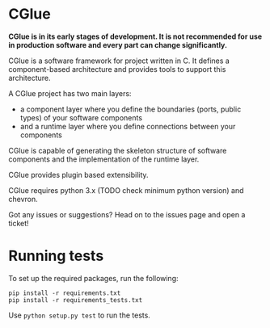 CGlue
=====

__CGlue is in its early stages of development. It is not recommended for use in
production software and every part can change significantly.__

CGlue is a software framework for project written in C. It defines a component-based
architecture and provides tools to support this architecture.

A CGlue project has two main layers:
 - a component layer where you define the boundaries (ports, public types) of your software
   components
 - and a runtime layer where you define connections between your components

CGlue is capable of generating the skeleton structure of software components
and the implementation of the runtime layer.

CGlue provides plugin based extensibility.

CGlue requires python 3.x (TODO check minimum python version) and chevron.

Got any issues or suggestions? Head on to the issues page and open a ticket!

Running tests
=============

To set up the required packages, run the following:

```
pip install -r requirements.txt
pip install -r requirements_tests.txt
```

Use `python setup.py test` to run the tests.

